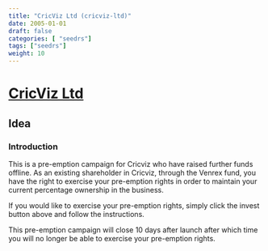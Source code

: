 ```yaml
---
title: "CricViz Ltd (cricviz-ltd)"
date: 2005-01-01
draft: false
categories: [ "seedrs"]
tags: ["seedrs"]
weight: 10
---
```


# [CricViz Ltd](https://www.seedrs.com/cricviz-ltd)

## Idea

### Introduction

This is a pre-emption campaign for Cricviz who have raised further funds offline. As an existing shareholder in Cricviz, through the Venrex fund, you have the right to exercise your pre-emption rights in order to maintain your current percentage ownership in the business.

If you would like to exercise your pre-emption rights, simply click the invest button above and follow the instructions.

This pre-emption campaign will close 10 days after launch after which time you will no longer be able to exercise your pre-emption rights.

